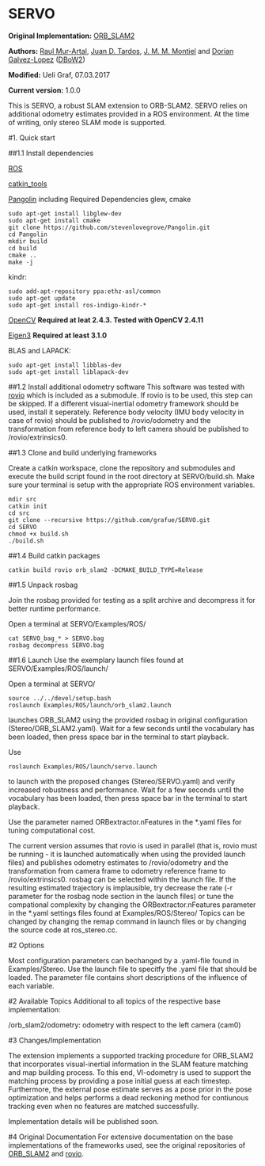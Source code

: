 # SERVO

**Original Implementation:** [ORB_SLAM2](https://github.com/raulmur/ORB_SLAM2)

**Authors:** [Raul Mur-Artal](http://webdiis.unizar.es/~raulmur/), [Juan D. Tardos](http://webdiis.unizar.es/~jdtardos/), [J. M. M. Montiel](http://webdiis.unizar.es/~josemari/) and [Dorian Galvez-Lopez](http://doriangalvez.com/) ([DBoW2](https://github.com/dorian3d/DBoW2))

**Modified:** Ueli Graf, 07.03.2017

**Current version:** 1.0.0 

This is SERVO, a robust SLAM extension to ORB-SLAM2. SERVO relies on additional odometry estimates provided in a ROS environment. At the time of writing, only stereo SLAM mode is supported.

#1. Quick start

##1.1 Install dependencies

[ROS](ros.org)

[catkin_tools](http://catkin-tools.readthedocs.io/en/latest/installing.html)

[Pangolin](https://github.com/stevenlovegrove/Pangolin) including Required Dependencies glew, cmake

```
sudo apt-get install libglew-dev
sudo apt-get install cmake
git clone https://github.com/stevenlovegrove/Pangolin.git
cd Pangolin
mkdir build
cd build
cmake ..
make -j
```

kindr:
```
sudo add-apt-repository ppa:ethz-asl/common
sudo apt-get update
sudo apt-get install ros-indigo-kindr-*
```

[OpenCV](http://opencv.org) **Required at leat 2.4.3. Tested with OpenCV 2.4.11**

[Eigen3](http://eigen.tuxfamily.org) **Required at least 3.1.0**

BLAS and LAPACK:
```
sudo apt-get install libblas-dev
sudo apt-get install liblapack-dev
```

##1.2 Install additional odometry software
This software was tested with [rovio](https://github.com/ethz-asl/rovio) which is included as a submodule. If rovio is to be used, this step can be skipped. If a different visual-inertial odometry framework should be used, install it seperately. Reference body velocity (IMU body velocity in case of rovio) should be published to /rovio/odometry and the transformation from reference body to left camera should be published to /rovio/extrinsics0.

##1.3 Clone and build underlying frameworks

Create a catkin workspace, clone the repository and submodules and execute the build script found in the root directory at SERVO/build.sh. Make sure your terminal is setup with the appropriate ROS environment variables.
```
mdir src
catkin init
cd src
git clone --recursive https://github.com/grafue/SERVO.git
cd SERVO
chmod +x build.sh
./build.sh
```
##1.4 Build catkin packages
```
catkin build rovio orb_slam2 -DCMAKE_BUILD_TYPE=Release
```

##1.5 Unpack rosbag

Join the rosbag provided for testing as a split archive and decompress it for better runtime performance.

Open a terminal at SERVO/Examples/ROS/
```
cat SERVO_bag_* > SERVO.bag
rosbag decompress SERVO.bag
```

##1.6 Launch
Use the exemplary launch files found at SERVO/Examples/ROS/launch/

Open a terminal at SERVO/

```
source ../../devel/setup.bash
roslaunch Examples/ROS/launch/orb_slam2.launch
```
launches ORB_SLAM2 using the provided rosbag in original configuration (Stereo/ORB_SLAM2.yaml). Wait for a few seconds until the vocabulary has been loaded, then press space bar in the terminal to start playback.

Use
```
roslaunch Examples/ROS/launch/servo.launch
```
to launch with the proposed changes (Stereo/SERVO.yaml) and verify increased robustness and performance. Wait for a few seconds until the vocabulary has been loaded, then press space bar in the terminal to start playback.

Use the parameter named ORBextractor.nFeatures in the *.yaml files for tuning computational cost.

The current version assumes that rovio is used in parallel (that is, rovio must be running - it is launched automatically when using the provided launch files) and publishes odometry estimates to /rovio/odometry and the transformation from camera frame to odometry reference frame to /rovio/extrinsics0.
rosbag can be selected within the launch file. If the resulting estimated trajectory is implausible, try decrease the rate (-r parameter for the rosbag node section in the launch files) or tune the compational complexity by changing the ORBextractor.nFeatures parameter in the *.yaml settings files found at Examples/ROS/Stereo/
Topics can be changed by changing the remap command in launch files or by changing the source code at ros_stereo.cc.

#2 Options

Most configuration parameters can bechanged by a .yaml-file found in Examples/Stereo. Use the launch file to specitfy the .yaml file that should be loaded. The parameter file contains short descriptions of the influence of each variable.

#2 Available Topics
Additional to all topics of the respective base implementation:

/orb_slam2/odometry: odometry with respect to the left camera (cam0)

#3 Changes/Implementation

The extension implements a supported tracking procedure for ORB_SLAM2 that incorporates visual-inertial information in the SLAM feature matching and map building process. To this end, VI-odometry is used to support the matching process by providing a pose initial guess at each timestep. Furthermore, the external pose estimate serves as a pose prior in the pose optimization and helps performs a dead reckoning method for contiunous tracking even when no features are matched successfully.

Implementation details will be published soon.

#4 Original Documentation
For extensive documentation on the base implementations of the frameworks used, see the original repositories of [ORB_SLAM2](https://github.com/raulmur/ORB_SLAM2) and [rovio](https://github.com/ethz-asl/rovio).
